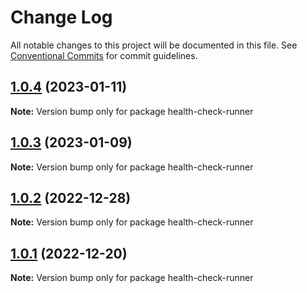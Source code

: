 # Change Log

All notable changes to this project will be documented in this file.
See [Conventional Commits](https://conventionalcommits.org) for commit guidelines.

## [1.0.4](https://github.com/UMAprotocol/protocol/compare/health-check-runner@1.0.3...health-check-runner@1.0.4) (2023-01-11)

**Note:** Version bump only for package health-check-runner

## [1.0.3](https://github.com/UMAprotocol/protocol/compare/health-check-runner@1.0.2...health-check-runner@1.0.3) (2023-01-09)

**Note:** Version bump only for package health-check-runner

## [1.0.2](https://github.com/UMAprotocol/protocol/compare/health-check-runner@1.0.1...health-check-runner@1.0.2) (2022-12-28)

**Note:** Version bump only for package health-check-runner

## [1.0.1](https://github.com/UMAprotocol/protocol/compare/health-check-runner@1.0.0...health-check-runner@1.0.1) (2022-12-20)

**Note:** Version bump only for package health-check-runner
